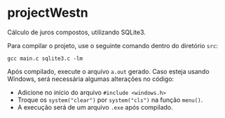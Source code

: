 # projectWestn
Cálculo de juros compostos, utilizando SQLite3.

Para compilar o projeto, use o seguinte comando dentro do diretório `src`:
```
gcc main.c sqlite3.c -lm
```

Após compilado, execute o arquivo `a.out` gerado. Caso esteja usando Windows, será necessária algumas alterações no código:
* Adicione no início do arquivo `#include <windows.h>`
* Troque os `system("clear")` por `system("cls")` na função `menu()`.
* A execução será de um arquivo `.exe` após compilado.

